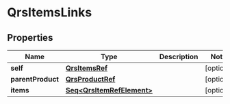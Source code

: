 

# QrsItemsLinks


## Properties

Name | Type | Description | Notes
------------ | ------------- | ------------- | -------------
**self** | [**QrsItemsRef**](QrsItemsRef.md) |  |  [optional]
**parentProduct** | [**QrsProductRef**](QrsProductRef.md) |  |  [optional]
**items** | [**Seq&lt;QrsItemRefElement&gt;**](QrsItemRefElement.md) |  |  [optional]



